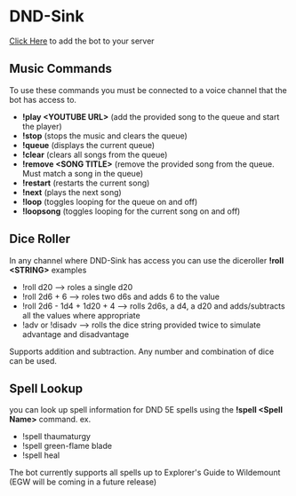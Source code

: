 # DND-Sink
[Click Here](https://discord.com/oauth2/authorize?client_id=712699373183565915&permissions=36702208&scope=bot) to add the bot to your server
## Music Commands
To use these commands you must be connected to a voice channel that the bot has access to.

 * **!play \<YOUTUBE URL\>** (add the provided song to the queue and start the player)
 * **!stop** (stops the music and clears the queue)
 * **!queue** (displays the current queue)
 * **!clear** (clears all songs from the queue)
 * **!remove \<SONG TITLE\>** (remove the provided song from the queue. Must match a song in the queue)
 * **!restart** (restarts the current song)
 * **!next** (plays the next song)
 * **!loop** (toggles looping for the queue on and off)
 * **!loopsong** (toggles looping for the current song on and off)

## Dice Roller

In any channel where DND-Sink has access you can use the diceroller
**!roll \<STRING\>**
examples
* !roll d20  --> roles a single d20
* !roll 2d6 + 6 --> roles two d6s and adds 6 to the value
* !roll 2d6 - 1d4 + 1d20 + 4  --> rolls 2d6s, a d4, a d20 and adds/subtracts all the values where appropriate
* !adv <string> or !disadv <string> --> rolls the dice string provided twice to simulate advantage and disadvantage

Supports addition and subtraction. Any number and combination of dice can be used.

## Spell Lookup

you can look up spell information for DND 5E spells using the **!spell \<Spell Name\>** command.
ex.

 - !spell thaumaturgy
 - !spell green-flame blade
 - !spell heal

The bot currently supports all spells up to Explorer's Guide to Wildemount (EGW will be coming in a future release)
